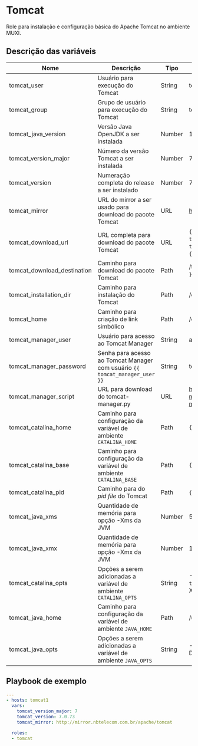 # Tomcat

Role para instalação e configuração básica do Apache Tomcat no ambiente MUXI.

## Descrição das variáveis

Nome | Descrição | Tipo | Padrão | Obrigatória
---- | --------- | ---- | ------ | -----------
tomcat_user | Usuário para execução do Tomcat | String | tomcat | Sim
tomcat_group | Grupo de usuário para execução do Tomcat | String | tomcat | Sim
tomcat_java_version | Versão Java OpenJDK a ser instalada | Number | 1.8.0 | Sim
tomcat_version_major | Número da versão Tomcat a ser instalada | Number | 7 | Sim
tomcat_version | Numeração completa do release a ser instalado | Number | 7.0.73 | Sim
tomcat_mirror | URL do mirror a ser usado para download do pacote Tomcat | URL | http://ftp.unicamp.br/pub/apache/tomcat | Sim
tomcat_download_url | URL completa para download do pacote Tomcat | URL | `{{ tomcat_mirror }}`/tomcat-`{{ tomcat_version_major }}`/v`{{ tomcat_version }}`/bin/apache-tomcat-`{{ tomcat_version }}`.tar.gz | Sim
tomcat_download_destination | Caminho para download do pacote Tomcat | Path | /tmp/apache-tomcat-`{{ tomcat_version }}`.tar.gz
tomcat_installation_dir | Caminho para instalação do Tomcat | Path | /opt/muxi | Sim
tomcat_home | Caminho para criação de link simbólico | Path | /opt/tomcat | Sim
tomcat_manager_user | Usuário para acesso ao Tomcat Manager | String | admin | Sim
tomcat_manager_password | Senha para acesso ao Tomcat Manager com usuário `{{ tomcat_manager_user }}` | String | tomcat | Sim
tomcat_manager_script | URL para download do tomcat-manager.py | URL | https://github.com/kotfu/tomcat-manager/blob/python2.x/tomcat-manager.py | Sim 
tomcat_catalina_home | Caminho para configuração da variável de ambiente `CATALINA_HOME` | Path | `{{ tomcat_home }}` | Sim
tomcat_catalina_base | Caminho para configuração da variável de ambiente `CATALINA_BASE` | Path | `{{ tomcat_home }}` | Sim
tomcat_catalina_pid | Caminho para do *pid file* do Tomcat | Path | `{{ tomcat_home }}`/temp/tomcat.pid | Sim
tomcat_java_xms | Quantidade de memória para opção -Xms da JVM | Number | 512 | Sim
tomcat_java_xmx | Quantidade de memória para opção -Xmx da JVM | Number | 1024 | Sim
tomcat_catalina_opts | Opções a serem adicionadas a variável de ambiente `CATALINA_OPTS` | String | -Xms`{{ tomcat_java_xms }}`M -Xmx`{{ tomcat_java_xmx}}`M -server -XX:+UseParallelGC | Sim
tomcat_java_home | Caminho para configuração da variável de ambiente `JAVA_HOME` | Path | /usr/lib/jvm/jre | Sim
tomcat_java_opts | Opções a serem adicionadas a variável de ambiente `JAVA_OPTS` | String | -Djava.awt.headless=true -Djava.security.egd=file:/dev/./urandom | Sim

## Playbook de exemplo

```yaml
---
- hosts: tomcat1
  vars:
    tomcat_version_major: 7
    tomcat_version: 7.0.73
    tomcat_mirror: http://mirror.nbtelecom.com.br/apache/tomcat

  roles:
  - tomcat
```
